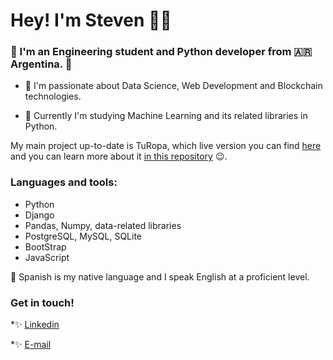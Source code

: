 # Hey! I'm Steven 👋🏼

### :school: I'm an Engineering student and Python developer from 🇦🇷 Argentina. :snake:

* :white_heart: I'm passionate about Data Science, Web Development and Blockchain technologies.

* 🌱 Currently I'm studying Machine Learning and its related libraries in Python.

My main project up-to-date is TuRopa, which live version you can find <a href="https://turopa.com.ar">here</a> and you can learn more about it 
<a href="">in this repository</a> 😉.

### Languages and tools:
* Python
* Django
* Pandas, Numpy, data-related libraries
* PostgreSQL, MySQL, SQLite
* BootStrap
* JavaScript

:speech_balloon: Spanish is my native language and I speak English at a proficient level.

### Get in touch!
*✨ <a href="https://www.linkedin.com/in/rstevenmartins/">Linkedin</a>

*✨ <a href="mailto:rstevenmartins@gmail.com/">E-mail</a>
